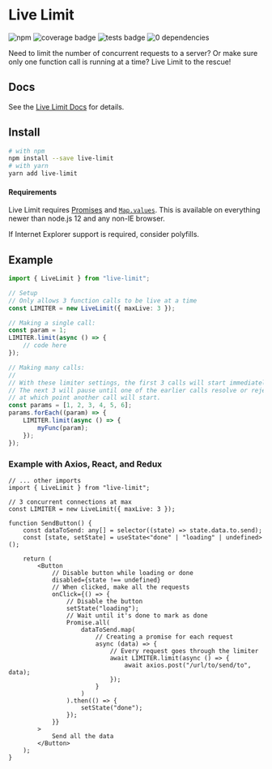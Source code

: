 # Live Limit

![npm](https://img.shields.io/npm/v/live-limit) ![coverage badge](https://img.shields.io/codecov/c/github/SeriousBug/live-limit) ![tests badge](https://img.shields.io/github/workflow/status/SeriousBug/live-limit/test?label=tests) ![0 dependencies](https://img.shields.io/badge/dependencies-0-success)

Need to limit the number of concurrent requests to a server? Or make sure only one function call is running at a time?
Live Limit to the rescue!

## Docs

See the [Live Limit Docs](https://seriousbug.github.io/live-limit/) for details.

## Install

```sh
# with npm
npm install --save live-limit
# with yarn
yarn add live-limit
```

#### Requirements

Live Limit requires [Promises](https://developer.mozilla.org/en-US/docs/Web/JavaScript/Reference/Global_Objects/Promise#browser_compatibility) and [`Map.values`](https://developer.mozilla.org/en-US/docs/Web/JavaScript/Reference/Global_Objects/Map/values#browser_compatibility). This is available on everything newer than node.js 12 and any non-IE browser.

If Internet Explorer support is required, consider polyfills.

## Example

```ts
import { LiveLimit } from "live-limit";

// Setup
// Only allows 3 function calls to be live at a time
const LIMITER = new LiveLimit({ maxLive: 3 });

// Making a single call:
const param = 1;
LIMITER.limit(async () => {
    // code here
});

// Making many calls:
//
// With these limiter settings, the first 3 calls will start immediately.
// The next 3 will pause until one of the earlier calls resolve or reject,
// at which point another call will start.
const params = [1, 2, 3, 4, 5, 6];
params.forEach((param) => {
    LIMITER.limit(async () => {
        myFunc(param);
    });
});
```

### Example with Axios, React, and Redux

```tsx
// ... other imports
import { LiveLimit } from "live-limit";

// 3 concurrent connections at max
const LIMITER = new LiveLimit({ maxLive: 3 });

function SendButton() {
    const dataToSend: any[] = selector((state) => state.data.to.send);
    const [state, setState] = useState<"done" | "loading" | undefined>();

    return (
        <Button
            // Disable button while loading or done
            disabled={state !== undefined}
            // When clicked, make all the requests
            onClick={() => {
                // Disable the button
                setState("loading");
                // Wait until it's done to mark as done
                Promise.all(
                    dataToSend.map(
                        // Creating a promise for each request
                        async (data) => {
                            // Every request goes through the limiter
                            await LIMITER.limit(async () => {
                                await axios.post("/url/to/send/to", data);
                            });
                        }
                    )
                ).then(() => {
                    setState("done");
                });
            }}
        >
            Send all the data
        </Button>
    );
}
```
